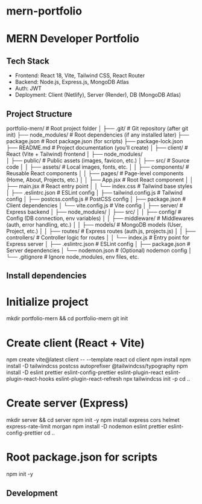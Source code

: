# mern-portfolio
# MERN Developer Portfolio


## Tech Stack
- Frontend: React 18, Vite, Tailwind CSS, React Router
- Backend: Node.js, Express.js, MongoDB Atlas
- Auth: JWT
- Deployment: Client (Netlify), Server (Render), DB (MongoDB Atlas)


## Project Structure
portfolio-mern/              # Root project folder
│
├── .git/                    # Git repository (after git init)
├── node_modules/            # Root dependencies (if any installed later)
├── package.json             # Root package.json (for scripts)
├── package-lock.json        
├── README.md                # Project documentation (you’ll create)
│
├── client/                  # React (Vite + Tailwind) frontend
│   ├── node_modules/        
│   ├── public/              # Public assets (images, favicon, etc.)
│   ├── src/                 # Source code
│   │   ├── assets/          # Local images, fonts, etc.
│   │   ├── components/      # Reusable React components
│   │   ├── pages/           # Page-level components (Home, About, Projects, etc.)
│   │   ├── App.jsx          # Root React component
│   │   ├── main.jsx         # React entry point
│   │   └── index.css        # Tailwind base styles
│   ├── .eslintrc.json       # ESLint config
│   ├── tailwind.config.js   # Tailwind config
│   ├── postcss.config.js    # PostCSS config
│   ├── package.json         # Client dependencies
│   └── vite.config.js       # Vite config
│
├── server/                  # Express backend
│   ├── node_modules/
│   ├── src/
│   │   ├── config/          # Config (DB connection, env variables)
│   │   ├── middleware/      # Middlewares (auth, error handling, etc.)
│   │   ├── models/          # MongoDB models (User, Project, etc.)
│   │   ├── routes/          # Express routes (auth.js, projects.js)
│   │   ├── controllers/     # Controller logic for routes
│   │   └── index.js         # Entry point for Express server
│   ├── .eslintrc.json       # ESLint config
│   ├── package.json         # Server dependencies
│   └── nodemon.json         # (Optional) nodemon config
│
└── .gitignore               # Ignore node_modules, env files, etc.


## Install dependencies
# Initialize project
mkdir portfolio-mern && cd portfolio-mern
git init

# Create client (React + Vite)
npm create vite@latest client -- --template react
cd client
npm install
npm install -D tailwindcss postcss autoprefixer @tailwindcss/typography
npm install -D eslint prettier eslint-config-prettier eslint-plugin-react eslint-plugin-react-hooks eslint-plugin-react-refresh
npx tailwindcss init -p
cd ..

# Create server (Express)
mkdir server && cd server
npm init -y
npm install express cors helmet express-rate-limit morgan
npm install -D nodemon eslint prettier eslint-config-prettier
cd ..

# Root package.json for scripts
npm init -y

## Development

